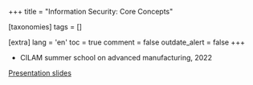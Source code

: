 +++
title = "Information Security: Core Concepts"

[taxonomies]
tags = []

[extra]
lang = 'en'
toc = true
comment = false
outdate_alert = false
+++

- CILAM summer school on advanced manufacturing, 2022

<!-- more -->

[Presentation slides](https://drive.google.com/file/d/1Qwi-YVpoC2IISI_0CpGOoX7hxV_YiagN/view?usp=sharing)

